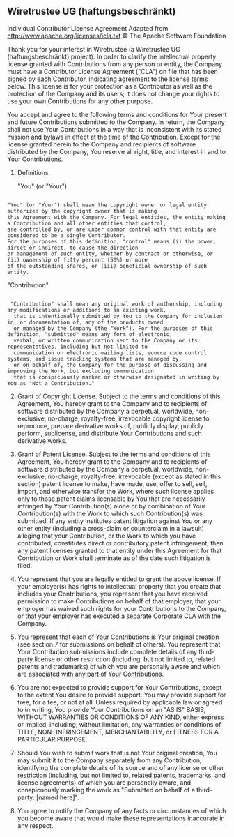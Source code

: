 ## Wiretrustee UG (haftungsbeschränkt)

Individual Contributor License Agreement
Adapted from http://www.apache.org/licenses/icla.txt © The Apache Software Foundation

Thank you for your interest in Wiretrustee (a Wiretrustee UG (haftungsbeschränkt) project). In order to clarify the intellectual property license granted with Contributions from any person or entity, the Company must have a Contributor License Agreement ("CLA") on file that has been signed by each Contributor, indicating agreement to the license terms below. This license is for your protection as a Contributor as well as the protection of the Company and its users; it does not change your rights to use your own Contributions for any other purpose.

You accept and agree to the following terms and conditions for Your present and future Contributions submitted to the Company. In return, the Company shall not use Your Contributions in a way that is inconsistent with its stated mission and bylaws in effect at the time of the Contribution. Except for the license granted herein to the Company and recipients of software distributed by the Company, You reserve all right, title, and interest in and to Your Contributions.

1. Definitions.

    "You" (or "Your")
```text

"You" (or "Your") shall mean the copyright owner or legal entity authorized by the copyright owner that is making 
this Agreement with the Company. For legal entities, the entity making a Contribution and all other entities that control, 
are controlled by, or are under common control with that entity are considered to be a single Contributor.
For the purposes of this definition, "control" means (i) the power, direct or indirect, to cause the direction 
or management of such entity, whether by contract or otherwise, or (ii) ownership of fifty percent (50%) or more 
of the outstanding shares, or (iii) beneficial ownership of such entity.

```

"Contribution"

```text

 "Contribution" shall mean any original work of authorship, including any modifications or additions to an existing work,
  that is intentionally submitted by You to the Company for inclusion in, or documentation of, any of the products owned 
  or managed by the Company (the "Work"). For the purposes of this definition, "submitted" means any form of electronic, 
  verbal, or written communication sent to the Company or its representatives, including but not limited to 
  communication on electronic mailing lists, source code control systems, and issue tracking systems that are managed by, 
  or on behalf of, the Company for the purpose of discussing and improving the Work, but excluding communication 
  that is conspicuously marked or otherwise designated in writing by You as "Not a Contribution."
```

2. Grant of Copyright License. Subject to the terms and conditions of this Agreement, You hereby grant to the Company and to recipients of software distributed by the Company a perpetual, worldwide, non-exclusive, no-charge, royalty-free, irrevocable copyright license to reproduce, prepare derivative works of, publicly display, publicly perform, sublicense, and distribute Your Contributions and such derivative works.

3. Grant of Patent License. Subject to the terms and conditions of this Agreement, You hereby grant to the Company and to recipients of software distributed by the Company a perpetual, worldwide, non-exclusive, no-charge, royalty-free, irrevocable (except as stated in this section) patent license to make, have made, use, offer to sell, sell, import, and otherwise transfer the Work, where such license applies only to those patent claims licensable by You that are necessarily infringed by Your Contribution(s) alone or by combination of Your Contribution(s) with the Work to which such Contribution(s) was submitted. If any entity institutes patent litigation against You or any other entity (including a cross-claim or counterclaim in a lawsuit) alleging that your Contribution, or the Work to which you have contributed, constitutes direct or contributory patent infringement, then any patent licenses granted to that entity under this Agreement for that Contribution or Work shall terminate as of the date such litigation is filed.

4. You represent that you are legally entitled to grant the above license. If your employer(s) has rights to intellectual property that you create that includes your Contributions, you represent that you have received permission to make Contributions on behalf of that employer, that your employer has waived such rights for your Contributions to the Company, or that your employer has executed a separate Corporate CLA with the Company.

5. You represent that each of Your Contributions is Your original creation (see section 7 for submissions on behalf of others). You represent that Your Contribution submissions include complete details of any third-party license or other restriction (including, but not limited to, related patents and trademarks) of which you are personally aware and which are associated with any part of Your Contributions.

6. You are not expected to provide support for Your Contributions, except to the extent You desire to provide support. You may provide support for free, for a fee, or not at all. Unless required by applicable law or agreed to in writing, You provide Your Contributions on an "AS IS" BASIS, WITHOUT WARRANTIES OR CONDITIONS OF ANY KIND, either express or implied, including, without limitation, any warranties or conditions of TITLE, NON- INFRINGEMENT, MERCHANTABILITY, or FITNESS FOR A PARTICULAR PURPOSE.

7. Should You wish to submit work that is not Your original creation, You may submit it to the Company separately from any Contribution, identifying the complete details of its source and of any license or other restriction (including, but not limited to, related patents, trademarks, and license agreements) of which you are personally aware, and conspicuously marking the work as "Submitted on behalf of a third-party: [named here]".

8. You agree to notify the Company of any facts or circumstances of which you become aware that would make these representations inaccurate in any respect.